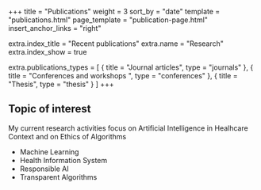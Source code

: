 +++
title = "Publications"
weight = 3
sort_by = "date"
template = "publications.html"
page_template = "publication-page.html"
insert_anchor_links = "right"

extra.index_title = "Recent publications"
extra.name = "Research"
extra.index_show = true

extra.publications_types = [
  { title = "Journal articles", type = "journals" },
  { title = "Conferences and workshops ", type = "conferences" },
  { title = "Thesis", type = "thesis" }
]
+++

## Topic of interest

My current research activities focus on Artificial Intelligence
in Healhcare Context and on Ethics of Algorithms

- Machine Learning
- Health Information System
- Responsible AI
- Transparent Algorithms
